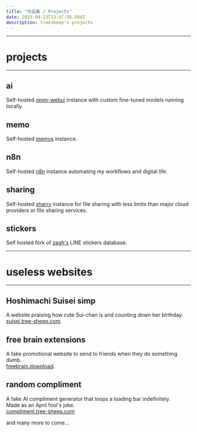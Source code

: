 ```yaml
---
title: "作品集 / Projects"
date: 2025-04-23T13:47:58.584Z
description: treesheep's projects
---
```


---
# projects
---
## ai
Self-hosted [open-webui](https://github.com/open-webui/open-webui) instance with custom fine-tuned models running locally.

## memo
Self-hosted [memos](https://github.com/usememos/memos) instance.

## n8n
Self-hosted [n8n](https://github.com/n8n-io/n8n) instance automating my workflows and digital life.

## sharing
Self-hosted [sharry](https://github.com/eikek/sharry) instance for file sharing with less limits than major cloud providers or file sharing services.

## stickers
Self hosted fork of [zagh's](https://git.waka.moe/zagh/web-line) LINE stickers database.

---
# useless websites
---
## Hoshimachi Suisei simp
A website praising how cute Sui-chan is and counting down her birthday.\
[suisei.tree-sheep.com](https://suisei.tree-sheep.com).

## free brain extensions
A fake promotional website to send to friends when they do something dumb.\
[freebrain.download](https://freebrain.download).

## random compliment
A fake AI compliment generator that loops a loading bar indefinitely.\
Made as an April fool's joke.\
[compliment.tree-sheep.com](https://compliment.tree-sheep.com)

and many more to come...